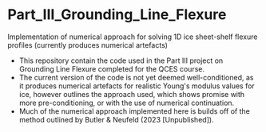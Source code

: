 # Part_III_Grounding_Line_Flexure
Implementation of numerical approach for solving 1D ice sheet-shelf flexure profiles (currently produces numerical artefacts)

- This repository contain the code used in the Part III project on Grounding Line Flexure completed for the QCES course.
- The current version of the code is not yet deemed well-conditioned, as it produces numerical artefacts for realistic Young's modulus values for ice, however outlines the approach used, which shows promise with more pre-conditioning, or with the use of numerical continuation.
- Much of the numerical approach implemented here is builds off of the method outlined by Butler & Neufeld (2023 [Unpublished]).
